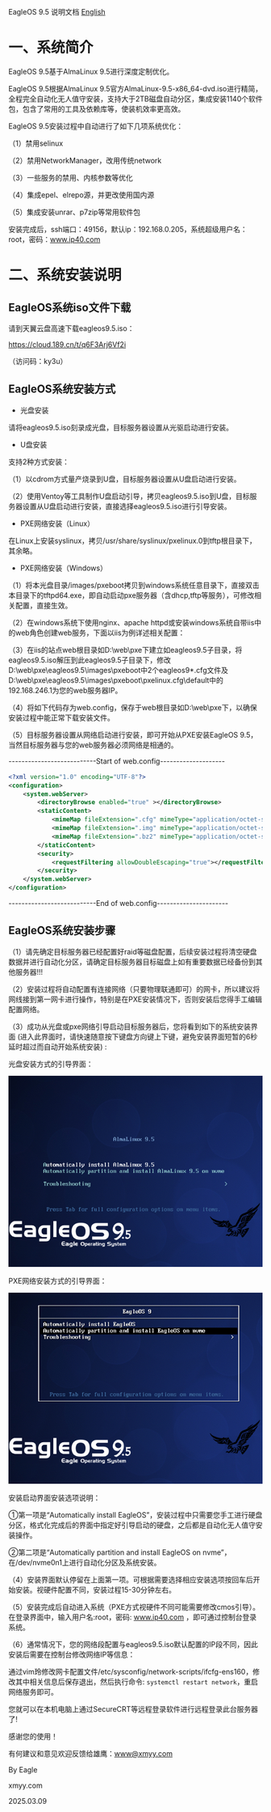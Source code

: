 EagleOS 9.5 说明文档 [English](README.md)

# 一、系统简介

EagleOS 9.5基于AlmaLinux 9.5进行深度定制优化。

EagleOS 9.5根据AlmaLinux 9.5官方AlmaLinux-9.5-x86_64-dvd.iso进行精简，全程完全自动化无人值守安装，支持大于2TB磁盘自动分区，集成安装1140个软件包，包含了常用的工具及依赖库等，使装机效率更高效。

EagleOS 9.5安装过程中自动进行了如下几项系统优化：

（1）禁用selinux

（2）禁用NetworkManager，改用传统network

（3）一些服务的禁用、内核参数等优化

（4）集成epel、elrepo源，并更改使用国内源

（5）集成安装unrar、p7zip等常用软件包

安装完成后，ssh端口：49156，默认ip：192.168.0.205，系统超级用户名：root，密码：www.ip40.com

# 二、系统安装说明   

## EagleOS系统iso文件下载

请到天翼云盘高速下载eagleos9.5.iso：

https://cloud.189.cn/t/q6F3Arj6Vf2i

（访问码：ky3u）

## EagleOS系统安装方式

- 光盘安装

请将eagleos9.5.iso刻录成光盘，目标服务器设置从光驱启动进行安装。

- U盘安装

支持2种方式安装：

（1）以cdrom方式量产烧录到U盘，目标服务器设置从U盘启动进行安装。

（2）使用Ventoy等工具制作U盘启动引导，拷贝eagleos9.5.iso到U盘，目标服务器设置从U盘启动进行安装，直接选择eagleos9.5.iso进行引导安装。

- PXE网络安装（Linux）

 在Linux上安装syslinux，拷贝/usr/share/syslinux/pxelinux.0到tftp根目录下，其余略。

- PXE网络安装（Windows）

（1）将本光盘目录/images/pxeboot拷贝到windows系统任意目录下，直接双击本目录下的tftpd64.exe，即自动启动pxe服务器（含dhcp,tftp等服务），可修改相关配置，直接生效。

（2）在windows系统下使用nginx、apache httpd或安装windows系统自带iis中的web角色创建web服务，下面以iis为例详述相关配置：

（3）在iis的站点web根目录如D:\web\pxe下建立如eagleos9.5子目录，将eagleos9.5.iso解压到此eagleos9.5子目录下，修改D:\web\pxe\eagleos9.5\images\pxeboot中2个eagleos9*.cfg文件及D:\web\pxe\eagleos9.5\images\pxeboot\pxelinux.cfg\default中的192.168.246.1为您的web服务器IP。

（4）将如下代码存为web.config，保存于web根目录如D:\web\pxe下，以确保安装过程中能正常下载安装文件。

（5）目标服务器设置从网络启动进行安装，即可开始从PXE安装EagleOS 9.5，当然目标服务器与您的web服务器必须网络是相通的。

---------------------------Start of web.config-------------------- 
```xml
<?xml version="1.0" encoding="UTF-8"?>
<configuration>
    <system.webServer>
        <directoryBrowse enabled="true" ></directoryBrowse>
        <staticContent>
            <mimeMap fileExtension=".cfg" mimeType="application/octet-stream" ></mimeMap>
            <mimeMap fileExtension=".img" mimeType="application/octet-stream" ></mimeMap>
            <mimeMap fileExtension=".bz2" mimeType="application/octet-stream" ></mimeMap>
        </staticContent>
        <security>
            <requestFiltering allowDoubleEscaping="true"></requestFiltering>      
        </security>
    </system.webServer>
</configuration>
```  
---------------------------End of web.config---------------------- 

## EagleOS系统安装步骤

（1）请先确定目标服务器已经配置好raid等磁盘配置，后续安装过程将清空硬盘数据并进行自动化分区，请确定目标服务器目标磁盘上如有重要数据已经备份到其他服务器!!!

（2）安装过程将自动配置有连接网络（只要物理联通即可）的网卡，所以建议将网线接到第一网卡进行操作，特别是在PXE安装情况下，否则安装后您得手工编辑配置网络。

（3）成功从光盘或pxe网络引导启动目标服务器后，您将看到如下的系统安装界面 (进入此界面时，请快速随意按下键盘方向键上下键，避免安装界面短暂的6秒延时超过而自动开始系统安装) :

光盘安装方式的引导界面：

![光盘安装方式的引导界面](cdrom.png)

PXE网络安装方式的引导界面：

![PXE网络安装方式的引导界面](pxe.png)

安装启动界面安装选项说明：

①第一项是“Automatically install EagleOS”，安装过程中只需要您手工进行硬盘分区，格式化完成后的界面中指定好引导启动的硬盘，之后都是自动化无人值守安装操作。

②第二项是“Automatically partition and install EagleOS on nvme”，在/dev/nvme0n1上进行自动化分区及系统安装。

（4）安装界面默认停留在上面第一项。可根据需要选择相应安装选项按回车后开始安装。视硬件配置不同，安装过程15-30分钟左右。

（5）安装完成后自动进入系统（PXE方式视硬件不同可能需要修改cmos引导）。在登录界面中，输入用户名:root，密码: www.ip40.com ，即可通过控制台登录系统。

（6）通常情况下，您的网络段配置与eagleos9.5.iso默认配置的IP段不同，因此安装后需要在控制台修改网络IP等信息：

通过vim玲修改网卡配置文件/etc/sysconfig/network-scripts/ifcfg-ens160，修改其中相关信息后保存退出，然后执行命令: `systemctl restart network`，重启网络服务即可。

您就可以在本机电脑上通过SecureCRT等远程登录软件进行远程登录此台服务器了!

感谢您的使用！

有何建议和意见欢迎反馈给雄鹰：www@xmyy.com

By Eagle

xmyy.com

2025.03.09
